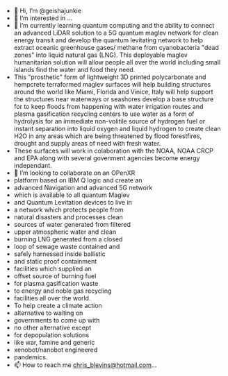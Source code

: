 - 👋 Hi, I’m @geishajunkie
- 👀 I’m interested in ...
- 🌱 I’m currently learning quantum computing and the ability to connect an advanced LiDAR solution to a 5G quantum maglev network for clean energy transit and develop the quantum levitating network to help extract oceanic greenhouse gases/ methane from cyanobacteria "dead zones" into liquid natural gas (LNG). This deployable maglev humanitarian solution will allow people all over the world including small islands find the water and food they need.
- This "prosthetic" form of lightweight 3D printed polycarbonate and hempcrete terraformed maglev surfaces will help building structures around the world like Miami, Florida and Vinice, Italy will help support the structures near waterways or seashores develop a base structure for to keep floods from happening with water irrigation routes and plasma gasification recycling centers to use water as a form of hydrolysis for an immediate non-volitile source of hydrogen fuel or instant separation into liquid oxygen and liquid hydrogen to create clean H2O in any areas which are being threatened by flood forestfires, drought and supply areas of need with fresh water.
- These surfaces will work in colaboration with the NOAA, NOAA CRCP and EPA along with several govenment agencies become energy independant.
- 💞️ I’m looking to collaborate on an OPenXR 
- platform based on IBM Q logic and create an
- advanced Navigation and advanced 5G network
- which is available to all quantum Maglev 
- and Quantum Levitation devices to live in
- a network which protects people from
- natural disasters and processes clean
- sources of water generated from filtered
- upper atmospheric water and clean
- burning LNG generated from a closed
- loop of sewage waste contained and
- safely harnessed inside ballistic 
- and static proof containment
- facilities which supplied an
- offset source of burning fuel
- for plasma gasification waste 
- to energy and noble gas recycling
- facilities all over the world.
- To help create a climate action
- alternative to waiting on
- governments to come up with
- no other alternative except
- for depopulation solutions
- like war, famine and generic
- xenobot/nanobot engineered
- pandemics.
- 📫 How to reach me chris_blevins@hotmail.com...

<!---
geishajunkie/geishajunkie is a ✨ special ✨ repository because its `README.md` (this file) appears on your GitHub profile.
You can click the Preview link to take a look at your changes.
--->
